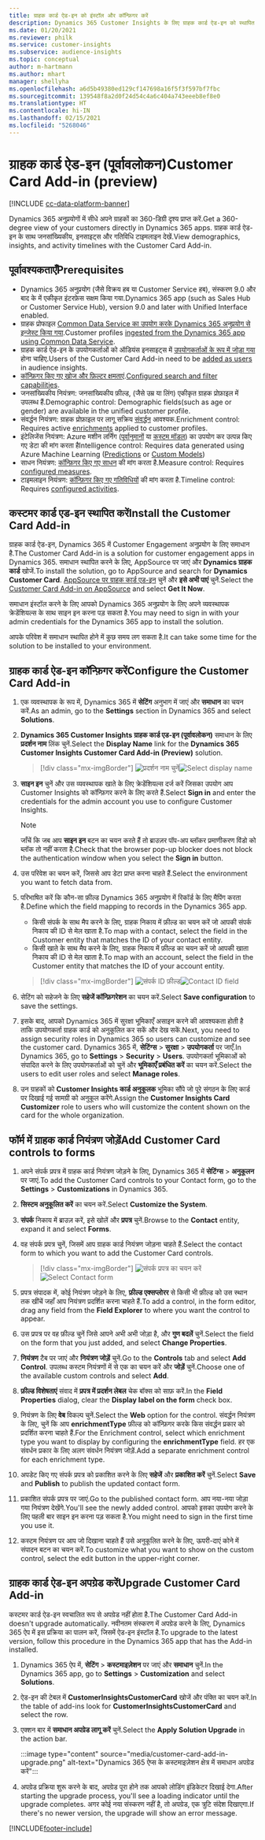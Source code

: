 ```yaml
---
title: ग्राहक कार्ड ऐड-इन को इंस्टॉल और कॉन्फ़िगर करें
description: Dynamics 365 Customer Insights के लिए ग्राहक कार्ड ऐड-इन को स्थापित और कॉन्फ़िगर करें.
ms.date: 01/20/2021
ms.reviewer: philk
ms.service: customer-insights
ms.subservice: audience-insights
ms.topic: conceptual
author: m-hartmann
ms.author: mhart
manager: shellyha
ms.openlocfilehash: a6d5b49380ed129cf147698a16f5f3f597bf7fbc
ms.sourcegitcommit: 139548f8a2d0f24d54c4a6c404a743eeeb8ef8e0
ms.translationtype: HT
ms.contentlocale: hi-IN
ms.lasthandoff: 02/15/2021
ms.locfileid: "5268046"
---
```

# <a name="customer-card-add-in-preview"></a><span data-ttu-id="a1b6b-103">ग्राहक कार्ड ऐड-इन (पूर्वावलोकन)</span><span class="sxs-lookup"><span data-stu-id="a1b6b-103">Customer Card Add-in (preview)</span></span>

[!INCLUDE [cc-data-platform-banner](../includes/cc-data-platform-banner.md)]

<span data-ttu-id="a1b6b-104">Dynamics 365 अनुप्रयोगों में सीधे अपने ग्राहकों का 360-डिग्री दृश्य प्राप्त करें.</span><span class="sxs-lookup"><span data-stu-id="a1b6b-104">Get a 360-degree view of your customers directly in Dynamics 365 apps.</span></span> <span data-ttu-id="a1b6b-105">ग्राहक कार्ड ऐड-इन के साथ जनसांख्यिकीय, इनसाइट्स और गतिविधि टाइमलाइन देखें.</span><span class="sxs-lookup"><span data-stu-id="a1b6b-105">View demographics, insights, and activity timelines with the Customer Card Add-in.</span></span>

## <a name="prerequisites"></a><span data-ttu-id="a1b6b-106">पूर्वावश्यकताएँ</span><span class="sxs-lookup"><span data-stu-id="a1b6b-106">Prerequisites</span></span>

- <span data-ttu-id="a1b6b-107">Dynamics 365 अनुप्रयोग (जैसे विक्रय हब या Customer Service हब), संस्करण 9.0 और बाद के में एकीकृत इंटरफ़ेस सक्षम किया गया.</span><span class="sxs-lookup"><span data-stu-id="a1b6b-107">Dynamics 365 app (such as Sales Hub or Customer Service Hub), version 9.0 and later with Unified Interface enabled.</span></span>
- <span data-ttu-id="a1b6b-108">ग्राहक प्रोफाइल [Common Data Service का उपयोग करके Dynamics 365 अनुप्रयोग से इन्जेस्ट किया गया](connect-power-query.md).</span><span class="sxs-lookup"><span data-stu-id="a1b6b-108">Customer profiles [ingested from the Dynamics 365 app using Common Data Service](connect-power-query.md).</span></span>
- <span data-ttu-id="a1b6b-109">ग्राहक कार्ड ऐड-इन के उपयोगकर्ताओं को ऑडियंस इनसाइट्स में [उपयोगकर्ताओं के रूप में जोड़ा गया](permissions.md) होना चाहिए.</span><span class="sxs-lookup"><span data-stu-id="a1b6b-109">Users of the Customer Card Add-in need to be [added as users](permissions.md) in audience insights.</span></span>
- <span data-ttu-id="a1b6b-110">[कॉन्फ़िगर किए गए खोज और फ़िल्टर क्षमताएं](search-filter-index.md).</span><span class="sxs-lookup"><span data-stu-id="a1b6b-110">[Configured search and filter capabilities](search-filter-index.md).</span></span>
- <span data-ttu-id="a1b6b-111">जनसांख्यिकीय नियंत्रण: जनसांख्यिकीय फ़ील्ड, (जैसे उम्र या लिंग) एकीकृत ग्राहक प्रोफ़ाइल में उपलब्ध हैं.</span><span class="sxs-lookup"><span data-stu-id="a1b6b-111">Demographic control: Demographic fields(such as age or gender) are available in the unified customer profile.</span></span>
- <span data-ttu-id="a1b6b-112">संवर्द्धन नियंत्रण: ग्राहक प्रोफ़ाइल पर लागू सक्रिय [संवर्द्धन](enrichment-hub.md) आवश्यक.</span><span class="sxs-lookup"><span data-stu-id="a1b6b-112">Enrichment control: Requires active [enrichments](enrichment-hub.md) applied to customer profiles.</span></span>
- <span data-ttu-id="a1b6b-113">इंटेलिजेंस नियंत्रण: Azure मशीन लर्निंग ([पूर्वानुमानों](predictions.md) या [कस्टम मॉडल](custom-models.md)) का उपयोग कर उत्पन्न किए गए डेटा की मांग करता है</span><span class="sxs-lookup"><span data-stu-id="a1b6b-113">Intelligence control: Requires data generated using Azure Machine Learning ([Predictions](predictions.md) or [Custom Models](custom-models.md))</span></span>
- <span data-ttu-id="a1b6b-114">साधन नियंत्रण: [कॉन्फ़िगर किए गए साधन](measures.md) की मांग करता है.</span><span class="sxs-lookup"><span data-stu-id="a1b6b-114">Measure control: Requires [configured measures](measures.md).</span></span>
- <span data-ttu-id="a1b6b-115">टाइमलाइन नियंत्रण: [कॉन्फ़िगर किए गए गतिविधियों](activities.md) की मांग करता है.</span><span class="sxs-lookup"><span data-stu-id="a1b6b-115">Timeline control: Requires [configured activities](activities.md).</span></span>

## <a name="install-the-customer-card-add-in"></a><span data-ttu-id="a1b6b-116">कस्टमर कार्ड एड-इन स्थापित करें</span><span class="sxs-lookup"><span data-stu-id="a1b6b-116">Install the Customer Card Add-in</span></span>

<span data-ttu-id="a1b6b-117">ग्राहक कार्ड ऐड-इन, Dynamics 365 में Customer Engagement अनुप्रयोग के लिए समाधान है.</span><span class="sxs-lookup"><span data-stu-id="a1b6b-117">The Customer Card Add-in is a solution for customer engagement apps in Dynamics 365.</span></span> <span data-ttu-id="a1b6b-118">समाधान स्थापित करने के लिए, AppSource पर जाएं और **Dynamics ग्राहक कार्ड** खोजें.</span><span class="sxs-lookup"><span data-stu-id="a1b6b-118">To install the solution, go to AppSource and search for **Dynamics Customer Card**.</span></span> <span data-ttu-id="a1b6b-119">[AppSource पर ग्राहक कार्ड एड-इन](https://appsource.microsoft.com/product/dynamics-365/mscrm.dynamics_365_customer_insights_customer_card_addin?tab=Overview) चुनें और **इसे अभी पाएं** चुनें.</span><span class="sxs-lookup"><span data-stu-id="a1b6b-119">Select the [Customer Card Add-in on AppSource](https://appsource.microsoft.com/product/dynamics-365/mscrm.dynamics_365_customer_insights_customer_card_addin?tab=Overview) and select **Get It Now**.</span></span>

<span data-ttu-id="a1b6b-120">समाधान इंस्टॉल करने के लिए आपको Dynamics 365 अनुप्रयोग के लिए अपने व्यवस्थापक क्रेडेंशियल्स के साथ साइन इन करना पड़ सकता है.</span><span class="sxs-lookup"><span data-stu-id="a1b6b-120">You may need to sign in with your admin credentials for the Dynamics 365 app to install the solution.</span></span>

<span data-ttu-id="a1b6b-121">आपके परिवेश में समाधान स्थापित होने में कुछ समय लग सकता है.</span><span class="sxs-lookup"><span data-stu-id="a1b6b-121">It can take some time for the solution to be installed to your environment.</span></span>

## <a name="configure-the-customer-card-add-in"></a><span data-ttu-id="a1b6b-122">ग्राहक कार्ड ऐड-इन कॉन्फ़िगर करें</span><span class="sxs-lookup"><span data-stu-id="a1b6b-122">Configure the Customer Card Add-in</span></span>

1. <span data-ttu-id="a1b6b-123">एक व्यवस्थापक के रूप में, Dynamics 365 में **सेटिंग** अनुभाग में जाएं और **समाधान** का चयन करें.</span><span class="sxs-lookup"><span data-stu-id="a1b6b-123">As an admin, go to the **Settings** section in Dynamics 365 and select **Solutions**.</span></span>

1. <span data-ttu-id="a1b6b-124">**Dynamics 365 Customer Insights ग्राहक कार्ड एड-इन (पूर्वावलोकन)** समाधान के लिए **प्रदर्शन नाम** लिंक चुनें.</span><span class="sxs-lookup"><span data-stu-id="a1b6b-124">Select the **Display Name** link for the **Dynamics 365 Customer Insights Customer Card Add-in (Preview)** solution.</span></span>

   > [!div class="mx-imgBorder"]
   > <span data-ttu-id="a1b6b-125">![प्रदर्शन नाम चुनें](media/select-display-name.png "प्रदर्शन नाम चुनें")</span><span class="sxs-lookup"><span data-stu-id="a1b6b-125">![Select display name](media/select-display-name.png "Select display name")</span></span>

1. <span data-ttu-id="a1b6b-126">**साइन इन** चुनें और उस व्यवस्थापक खाते के लिए क्रेडेंशियल्स दर्ज करें जिसका उपयोग आप Customer Insights को कॉन्फ़िगर करने के लिए करते हैं.</span><span class="sxs-lookup"><span data-stu-id="a1b6b-126">Select **Sign in** and enter the credentials for the admin account you use to configure Customer Insights.</span></span>

   > [!NOTE]
   > <span data-ttu-id="a1b6b-127">जाँचें कि जब आप **साइन इन** बटन का चयन करते हैं तो ब्राउज़र पॉप-अप ब्लॉकर प्रमाणीकरण विंडो को ब्लॉक तो नहीं करता है.</span><span class="sxs-lookup"><span data-stu-id="a1b6b-127">Check that the browser pop-up blocker does not block the authentication window when you select the **Sign in** button.</span></span>

1. <span data-ttu-id="a1b6b-128">उस परिवेश का चयन करें, जिससे आप डेटा प्राप्त करना चाहते हैं.</span><span class="sxs-lookup"><span data-stu-id="a1b6b-128">Select the environment you want to fetch data from.</span></span>

1. <span data-ttu-id="a1b6b-129">परिभाषित करें कि कौन-सा फ़ील्ड Dynamics 365 अनुप्रयोग में रिकॉर्ड के लिए मैपिंग करता है.</span><span class="sxs-lookup"><span data-stu-id="a1b6b-129">Define which the field mapping to records in the Dynamics 365 app.</span></span>
   - <span data-ttu-id="a1b6b-130">किसी संपर्क के साथ मैप करने के लिए, ग्राहक निकाय में फ़ील्ड का चयन करें जो आपकी संपर्क निकाय की ID से मेल खाता है.</span><span class="sxs-lookup"><span data-stu-id="a1b6b-130">To map with a contact, select the field in the Customer entity that matches the ID of your contact entity.</span></span>
   - <span data-ttu-id="a1b6b-131">किसी खाते के साथ मैप करने के लिए, ग्राहक निकाय में फ़ील्ड का चयन करें जो आपकी खाता निकाय की ID से मेल खाता है.</span><span class="sxs-lookup"><span data-stu-id="a1b6b-131">To map with an account, select the field in the Customer entity that matches the ID of your account entity.</span></span>

   > [!div class="mx-imgBorder"]
   > <span data-ttu-id="a1b6b-132">![संपर्क ID फ़ील्ड](media/contact-id-field.png "संपर्क ID फ़ील्ड")</span><span class="sxs-lookup"><span data-stu-id="a1b6b-132">![Contact ID field](media/contact-id-field.png "Contact ID field")</span></span>

1. <span data-ttu-id="a1b6b-133">सेटिंग को सहेजने के लिए **सहेजें कॉन्फ़िगरेशन** का चयन करें.</span><span class="sxs-lookup"><span data-stu-id="a1b6b-133">Select **Save configuration** to save the settings.</span></span>

1. <span data-ttu-id="a1b6b-134">इसके बाद, आपको Dynamics 365 में सुरक्षा भूमिकाएँ असाइन करने की आवश्यकता होती है ताकि उपयोगकर्ता ग्राहक कार्ड को अनुकूलित कर सकें और देख सकें.</span><span class="sxs-lookup"><span data-stu-id="a1b6b-134">Next, you need to assign security roles in Dynamics 365 so users can customize and see the customer card.</span></span> <span data-ttu-id="a1b6b-135">Dynamics 365 में, **सेटिंग्स** > **सुरक्षा** > **उपयोगकर्ता** पर जाएँ.</span><span class="sxs-lookup"><span data-stu-id="a1b6b-135">In Dynamics 365, go to **Settings** > **Security** > **Users**.</span></span> <span data-ttu-id="a1b6b-136">उपयोगकर्ता भूमिकाओं को संपादित करने के लिए उपयोगकर्ताओं को चुनें और **भूमिकाएँ प्रबंधित करें** का चयन करें.</span><span class="sxs-lookup"><span data-stu-id="a1b6b-136">Select the users to edit user roles and select **Manage roles**.</span></span>

1. <span data-ttu-id="a1b6b-137">उन ग्राहकों को **Customer Insights कार्ड अनुकूलक** भूमिका सौंपे जो पूरे संगठन के लिए कार्ड पर दिखाई गई सामग्री को अनुकूल करेंगे.</span><span class="sxs-lookup"><span data-stu-id="a1b6b-137">Assign the **Customer Insights Card Customizer** role to users who will customize the content shown on the card for the whole organization.</span></span>

## <a name="add-customer-card-controls-to-forms"></a><span data-ttu-id="a1b6b-138">फॉर्म में ग्राहक कार्ड नियंत्रण जोड़ें</span><span class="sxs-lookup"><span data-stu-id="a1b6b-138">Add Customer Card controls to forms</span></span>
  
1. <span data-ttu-id="a1b6b-139">अपने संपर्क प्रपत्र में ग्राहक कार्ड नियंत्रण जोड़ने के लिए, Dynamics 365 में **सेटिंग्स** > **अनुकूलन** पर जाएं.</span><span class="sxs-lookup"><span data-stu-id="a1b6b-139">To add the Customer Card controls to your Contact form, go to the **Settings** > **Customizations** in Dynamics 365.</span></span>

1. <span data-ttu-id="a1b6b-140">**सिस्टम अनुकूलित करें** का चयन करें.</span><span class="sxs-lookup"><span data-stu-id="a1b6b-140">Select **Customize the System**.</span></span>

1. <span data-ttu-id="a1b6b-141">**संपर्क** निकाय में ब्राउज़ करें, इसे खोलें और **प्रपत्र** चुनें.</span><span class="sxs-lookup"><span data-stu-id="a1b6b-141">Browse to the **Contact** entity, expand it and select **Forms**.</span></span>

1. <span data-ttu-id="a1b6b-142">वह संपर्क प्रपत्र चुनें, जिसमें आप ग्राहक कार्ड नियंत्रण जोड़ना चाहते हैं.</span><span class="sxs-lookup"><span data-stu-id="a1b6b-142">Select the contact form to which you want to add the Customer Card controls.</span></span>

    > [!div class="mx-imgBorder"]
    > <span data-ttu-id="a1b6b-143">![संपर्क प्रपत्र का चयन करें](media/contact-active-forms.png "संपर्क प्रपत्र का चयन करें")</span><span class="sxs-lookup"><span data-stu-id="a1b6b-143">![Select Contact form](media/contact-active-forms.png "Select Contact form")</span></span>

1. <span data-ttu-id="a1b6b-144">प्रपत्र संपादक में, कोई नियंत्रण जोड़ने के लिए, **फ़ील्ड एक्सप्लोरर** से किसी भी फ़ील्ड को उस स्थान तक खींचें जहाँ आप नियंत्रण प्रदर्शित करना चाहते हैं.</span><span class="sxs-lookup"><span data-stu-id="a1b6b-144">To add a control, in the form editor, drag any field from the **Field Explorer** to where you want the control to appear.</span></span>

1. <span data-ttu-id="a1b6b-145">उस प्रपत्र पर वह फ़ील्ड चुनें जिसे आपने अभी अभी जोड़ा है, और **गुण बदलें** चुनें.</span><span class="sxs-lookup"><span data-stu-id="a1b6b-145">Select the field on the form that you just added, and select **Change Properties**.</span></span>

1. <span data-ttu-id="a1b6b-146">**नियंत्रण** टैब पर जाएं और **नियंत्रण जोड़ें** चुनें.</span><span class="sxs-lookup"><span data-stu-id="a1b6b-146">Go to the **Controls** tab and select **Add Control**.</span></span> <span data-ttu-id="a1b6b-147">उपलब्ध कस्टम नियंत्रणों में से एक का चयन करें और **जोड़ें** चुनें.</span><span class="sxs-lookup"><span data-stu-id="a1b6b-147">Choose one of the available custom controls and select **Add**.</span></span>

1. <span data-ttu-id="a1b6b-148">**फ़ील्ड विशेषताएं** संवाद में **प्रपत्र में प्रदर्शन लेबल** चेक बॉक्स को साफ़ करें.</span><span class="sxs-lookup"><span data-stu-id="a1b6b-148">In the **Field Properties** dialog, clear the **Display label on the form** check box.</span></span>

1. <span data-ttu-id="a1b6b-149">नियंत्रण के लिए **वेब** विकल्प चुनें.</span><span class="sxs-lookup"><span data-stu-id="a1b6b-149">Select the **Web** option for the control.</span></span> <span data-ttu-id="a1b6b-150">संवर्द्धन नियंत्रण के लिए, चुनें कि आप **enrichmentType** फ़ील्ड को कॉन्फ़िगर करके किस संवर्द्धन प्रकार को प्रदर्शित करना चाहते हैं.</span><span class="sxs-lookup"><span data-stu-id="a1b6b-150">For the Enrichment control, select which enrichment type you want to display by configuring the **enrichmentType** field.</span></span> <span data-ttu-id="a1b6b-151">हर एक संवर्धन प्रकार के लिए अलग संवर्धन नियंत्रण जोड़ें.</span><span class="sxs-lookup"><span data-stu-id="a1b6b-151">Add a separate enrichment control for each enrichment type.</span></span>

1. <span data-ttu-id="a1b6b-152">अपडेट किए गए संपर्क प्रपत्र को प्रकाशित करने के लिए **सहेजें** और **प्रकाशित करें** चुनें.</span><span class="sxs-lookup"><span data-stu-id="a1b6b-152">Select **Save** and **Publish** to publish the updated contact form.</span></span>

1. <span data-ttu-id="a1b6b-153">प्रकाशित संपर्क प्रपत्र पर जाएं.</span><span class="sxs-lookup"><span data-stu-id="a1b6b-153">Go to the published contact form.</span></span> <span data-ttu-id="a1b6b-154">आप नया-नया जोड़ा गया नियंत्रण देखेंगे.</span><span class="sxs-lookup"><span data-stu-id="a1b6b-154">You'll see the newly added control.</span></span> <span data-ttu-id="a1b6b-155">आपको इसका उपयोग करने के लिए पहली बार साइन इन करना पड़ सकता है.</span><span class="sxs-lookup"><span data-stu-id="a1b6b-155">You might need to sign in the first time you use it.</span></span>

1. <span data-ttu-id="a1b6b-156">कस्टम नियंत्रण पर आप जो दिखाना चाहते हैं उसे अनुकूलित करने के लिए, ऊपरी-दाएं कोने में संपादन बटन का चयन करें.</span><span class="sxs-lookup"><span data-stu-id="a1b6b-156">To customize what you want to show on the custom control, select the edit button in the upper-right corner.</span></span>

## <a name="upgrade-customer-card-add-in"></a><span data-ttu-id="a1b6b-157">ग्राहक कार्ड ऐड-इन अपग्रेड करें</span><span class="sxs-lookup"><span data-stu-id="a1b6b-157">Upgrade Customer Card Add-in</span></span>
<span data-ttu-id="a1b6b-158">कस्टमर कार्ड ऐड-इन स्वचालित रूप से अपग्रेड नहीं होता है.</span><span class="sxs-lookup"><span data-stu-id="a1b6b-158">The Customer Card Add-in doesn't upgrade automatically.</span></span> <span data-ttu-id="a1b6b-159">नवीनतम संस्करण में अपग्रेड करने के लिए, Dynamics 365 ऐप में इस प्रक्रिया का पालन करें, जिसमें ऐड-इन इंस्टॉल है.</span><span class="sxs-lookup"><span data-stu-id="a1b6b-159">To upgrade to the latest version, follow this procedure in the Dynamics 365 app that has the Add-in installed.</span></span>

1. <span data-ttu-id="a1b6b-160">Dynamics 365 ऐप में, **सेटिंग** > **कस्टमाइज़ेशन** पर जाएं और **समाधान** चुनें.</span><span class="sxs-lookup"><span data-stu-id="a1b6b-160">In the Dynamics 365 app, go to **Settings** > **Customization** and select **Solutions**.</span></span>

1. <span data-ttu-id="a1b6b-161">ऐड-इन की टेबल में **CustomerInsightsCustomerCard** खोजें और पंक्ति का चयन करें.</span><span class="sxs-lookup"><span data-stu-id="a1b6b-161">In the table of add-ins look for **CustomerInsightsCustomerCard** and select the row.</span></span>

1. <span data-ttu-id="a1b6b-162">एक्शन बार में **समाधान अपग्रेड लागू करें** चुनें.</span><span class="sxs-lookup"><span data-stu-id="a1b6b-162">Select the **Apply Solution Upgrade** in the action bar.</span></span>

   :::image type="content" source="media/customer-card-add-in-upgrade.png" alt-text="Dynamics 365 ऐप्स के कस्टमाइज़ेशन क्षेत्र में समाधान अपग्रेड करें":::

1. <span data-ttu-id="a1b6b-164">अपग्रेड प्रक्रिया शुरू करने के बाद, अपग्रेड पूरा होने तक आपको लोडिंग इंडिकेटर दिखाई देगा.</span><span class="sxs-lookup"><span data-stu-id="a1b6b-164">After starting the upgrade process, you'll see a loading indicator until the upgrade completes.</span></span> <span data-ttu-id="a1b6b-165">अगर कोई नया संस्करण नहीं है, तो अपग्रेड, एक त्रुटि संदेश दिखाएगा.</span><span class="sxs-lookup"><span data-stu-id="a1b6b-165">If there's no newer version, the upgrade will show an error message.</span></span>


[!INCLUDE[footer-include](../includes/footer-banner.md)]